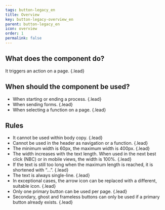 ```yaml
---
tags: button-legacy_en
title: Overview
key: button-legacy-overview_en
parent: button-legacy_en
icon: overview
order: 1
permalink: false  
---
```


## What does the component do?
It triggers an action on a page. {.lead}

## When should the component be used? 
* When starting or ending a process. {.lead}
* When sending forms. {.lead}
* When selecting a function on a page. {.lead}

## Rules
* It cannot be used within body copy. {.lead}
* Cannot be used in the header as navigation or a function. {.lead}
* The minimum width is 60px, the maximum width is 400px. {.lead}
* The width increases with the text length. When used in the <sbb-link variant="inline" href="/en/design-system/legacy/components/nbc/">next best click (NBC)</sbb-link> or in mobile views, the width is 100%. {.lead}
* If the text is still too long when the maximum length is reached, it is shortened with “...”. {.lead}
* The text is always single-line. {.lead}
* In exceptional cases, the arrow icon can be replaced with a different, suitable icon. {.lead}
* Only one primary button can be used per page. {.lead}
* Secondary, ghost and frameless buttons can only be used if a primary button already exists. {.lead}
